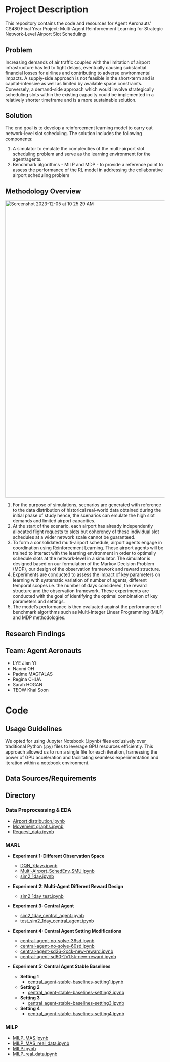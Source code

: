 # Project Description 
This repository contains the code and resources for Agent Aeronauts' CS480 Final Year Project:  Multi-Agent Reinforcement Learning for Strategic Network-Level Airport Slot Scheduling

## Problem 
Increasing demands of air traffic coupled with the limitation of airport infrastructure has led to fight delays, eventually causing substantial financial losses for airlines and contributing to adverse environmental impacts. A supply-side approach is not feasible in the short-term and is capital-intensive as well as limited by available space constraints. Conversely, a demand-side approach which would involve strategically scheduling slots within the existing capacity could be implemented in a relatively shorter timeframe and is a more sustainable solution. 

## Solution 
The end goal is to develop a reinforcement learning model to carry out network-level slot scheduling. The solution includes the following components:

1. A simulator to emulate the complexities of the multi-airport slot scheduling problem and serve as the learning environment for the agent/agents. 
2. Benchmark algorithms - MILP and MDP - to provide a reference point to assess the performance of the RL model in addressing the collaborative airport scheduling problem  

## Methodology Overview 

<img width="940" alt="Screenshot 2023-12-05 at 10 25 29 AM" src="https://github.com/lyejy/agent-aeronauts-MARL/assets/80668328/f163235e-88ec-4742-821f-8f2234b70e32">

1. For the purpose of simulations, scenarios are generated with reference to the data distribution of historical real-world data obtained during the initial phase of study hence, the scenarios can emulate the high slot demands and limited airport capacities.
2. At the start of the scenario, each airport has already independently allocated flight requests to slots but coherency of these individual slot schedules at a wider network scale cannot be guaranteed. 
3. To form a consolidated multi-airport schedule, airport agents engage in coordination using Reinforcement Learning. These airport agents will be trained to interact with the learning environment in order to optimally schedule slots at the network-level in a simulator. The simulator is designed based on our formulation of the Markov Decision Problem (MDP), our design of the observation framework and reward structure. 
4. Experiments are conducted to assess the impact of key parameters on learning with systematic variation of number of agents, different temporal scopes i.e. the number of days considered, the reward structure and the observation framework. These experiments are conducted with the goal of identifying the optimal combination of key parameters and settings. 
5. The model’s performance is then evaluated against the performance of benchmark algorithms such as Multi-Integer Linear Programming (MILP) and MDP methodologies. 

## Research Findings 

## Team: Agent Aeronauts
- LYE Jian Yi
- Naomi OH
- Padme MAGTALAS
- Regina CHUA
- Sarah HOGAN
- TEOW Khai Soon

# Code  

## Usage Guidelines 

We opted for using Jupyter Notebook (.ipynb) files exclusively over traditional Python (.py) files to leverage GPU resources efficiently. This approach allowed us to run a single file for each iteration, harnessing the power of GPU acceleration and facilitating seamless experimentation and iteration within a notebook environment.

## Data Sources/Requirements 

## Directory 

### Data Preprocessing & EDA
- [Airport distribution.ipynb](Data-Preprocessing-&-EDA/Airport-distribution.ipynb)
- [Movement graphs.ipynb](Data-Preprocessing-&-EDA/Movement-graphs.ipynb)
- [Request_data.ipynb](Data-Preprocessing-&-EDA/Request_data.ipynb)

### MARL
- **Experiment 1: Different Observation Space**
    - [DQN_7days.ipynb](MARL/Experiment-1-diff-obs-space/DQN_7days.ipynb)
    - [Multi-Airport_SchedEnv_SMU.ipynb](MARL/Experiment-1-diff-obs-space/Multi-Airport_SchedEnv_SMU.ipynb)
    - [sim2_1day.ipynb](MARL/Experiment-1-diff-obs-space/sim2_1day.ipynb)

- **Experiment 2: Multi-Agent Different Reward Design**
    - [sim2_1day_test.ipynb](MARL/Experiment-2-multi-agent-diff-reward-design/sim2_1day_test.ipynb)

- **Experiment 3: Central Agent**
    - [sim2_1day_central_agent.ipynb](MARL/Experiment-3-central-agent/sim2_1day_central_agent.ipynb)
    - [test_sim2_1day_central_agent.ipynb](MARL/Experiment-3-central-agent/test_sim2_1day_central_agent.ipynb)

- **Experiment 4: Central Agent Setting Modifications**
    - [central-agent-no-solve-36sd.ipynb](MARL/Experiment-4-central-agent-setting-mods/central-agent-no-solve-36sd.ipynb)
    - [central-agent-no-solve-60sd.ipynb](MARL/Experiment-4-central-agent-setting-mods/central-agent-no-solve-60sd.ipynb)
    - [central-agent-sd36-2x4k-new-reward.ipynb](MARL/Experiment-4-central-agent-setting-mods/central-agent-sd36-2x4k-new-reward.ipynb)
    - [central-agent-sd60-2x1.5k-new-reward.ipynb](MARL/Experiment-4-central-agent-setting-mods/central-agent-sd60-2x1.5k-new-reward.ipynb)

- **Experiment 5: Central Agent Stable Baselines**
    - **Setting 1**
        - [central_agent-stable-baselines-setting1.ipynb](MARL/Experiment-5-central-agent-stable-baselines/Setting-1/central_agent-stable-baselines-setting1.ipynb)
    - **Setting 2**
        - [central_agent-stable-baselines-setting2.ipynb](MARL/Experiment-5-central-agent-stable-baselines/Setting-2/central_agent-stable-baselines-setting2.ipynb)
    - **Setting 3**
        - [central_agent-stable-baselines-setting3.ipynb](MARL/Experiment-5-central-agent-stable-baselines/Setting-3/central_agent-stable-baselines-setting3.ipynb)
    - **Setting 4**
        - [central_agent-stable-baselines-setting4.ipynb](MARL/Experiment-5-central-agent-stable-baselines/Setting-4/central_agent-stable-baselines-setting4.ipynb)

### MILP
- [MILP_MAS.ipynb](MILP/MILP_MAS.ipynb)
- [MILP_MAS_real_data.ipynb](MILP/MILP_MAS_real_data.ipynb)
- [MILP.ipynb](MILP/MILP.ipynb)
- [MILP_real_data.ipynb](MILP/MILP_real_data.ipynb)


